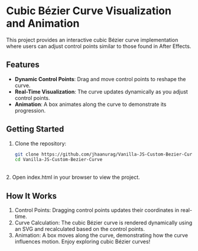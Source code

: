 # Cubic Bézier Curve Visualization and Animation

This project provides an interactive cubic Bézier curve implementation where users can adjust control points similar to those found in After Effects.

## Features

- **Dynamic Control Points**: Drag and move control points to reshape the curve.
- **Real-Time Visualization**: The curve updates dynamically as you adjust control points.
- **Animation**: A box animates along the curve to demonstrate its progression.

## Getting Started

1. Clone the repository:
   ```bash
   git clone https://github.com/jhaanurag/Vanilla-JS-Custom-Bezier-Curve.git
   cd Vanilla-JS-Custom-Bezier-Curve
  \
2. Open index.html in your browser to view the project.
## How It Works
1. Control Points: Dragging control points updates their coordinates in real-time.
2. Curve Calculation: The cubic Bézier curve is rendered dynamically using an SVG <path> and recalculated based on the control points.
3. Animation: A box moves along the curve, demonstrating how the curve influences motion.
Enjoy exploring cubic Bézier curves!
